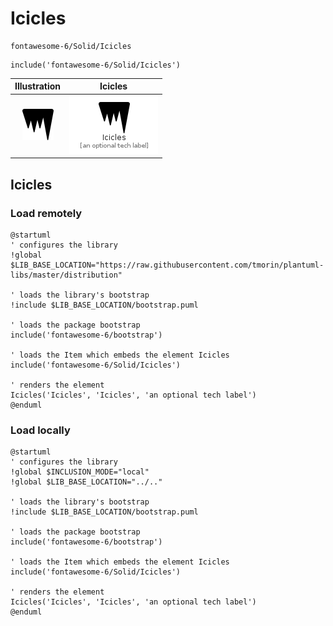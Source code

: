# Icicles


```text
fontawesome-6/Solid/Icicles
```

```text
include('fontawesome-6/Solid/Icicles')
```



| Illustration | Icicles |
| :---: | :---: |
| ![illustration for Illustration](../../fontawesome-6/Solid/Icicles.png) | ![illustration for Icicles](../../fontawesome-6/Solid/Icicles.Local.png) |




## Icicles

### Load remotely
```plantuml
@startuml
' configures the library
!global $LIB_BASE_LOCATION="https://raw.githubusercontent.com/tmorin/plantuml-libs/master/distribution"

' loads the library's bootstrap
!include $LIB_BASE_LOCATION/bootstrap.puml

' loads the package bootstrap
include('fontawesome-6/bootstrap')

' loads the Item which embeds the element Icicles
include('fontawesome-6/Solid/Icicles')

' renders the element
Icicles('Icicles', 'Icicles', 'an optional tech label')
@enduml
```

### Load locally
```plantuml
@startuml
' configures the library
!global $INCLUSION_MODE="local"
!global $LIB_BASE_LOCATION="../.."

' loads the library's bootstrap
!include $LIB_BASE_LOCATION/bootstrap.puml

' loads the package bootstrap
include('fontawesome-6/bootstrap')

' loads the Item which embeds the element Icicles
include('fontawesome-6/Solid/Icicles')

' renders the element
Icicles('Icicles', 'Icicles', 'an optional tech label')
@enduml
```

